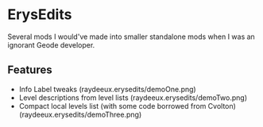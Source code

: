 # ErysEdits
Several mods I would've made into smaller standalone mods when I was an ignorant Geode developer.

## Features
- Info Label tweaks
(raydeeux.erysedits/demoOne.png)
- Level descriptions from level lists
(raydeeux.erysedits/demoTwo.png)
- Compact local levels list (with some code borrowed from Cvolton)
(raydeeux.erysedits/demoThree.png)